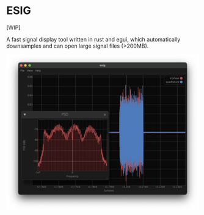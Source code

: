 # ESIG

[WIP]

A fast signal display tool written in rust and egui, which automatically downsamples and can open large signal files (>200MB).

![screenshot](misc/screenshot.png)
